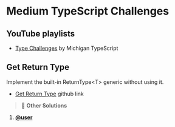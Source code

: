 # Medium TypeScript Challenges

## YouTube playlists

- [Type Challenges](https://www.youtube.com/playlist?list=PLOlZuxYbPik180vcJfsAM6xHYLVxrEgHC) by Michigan TypeScript

## Get Return Type

Implement the built-in ReturnType&#60;T&#62; generic without using it.

- [Get Return Type](https://github.com/type-challenges/type-challenges/blob/main/questions/00002-medium-return-type/README.md) github link

> :mega: **Other Solutions**

1. **[@user](url)**

<!-- line -->
<!-- line -->
<!-- line -->
